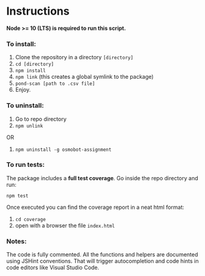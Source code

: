 # Instructions

**Node >= 10 (LTS) is required to run this script.**

### To install: 
1. Clone the repository in a directory `[directory]`
2. `cd [directory]`
3. `npm install`
4. `npm link` (this creates a global symlink to the package)
5. `pond-scan [path to .csv file]`
6. Enjoy.

### To uninstall:
1. Go to repo directory
2. `npm unlink`

OR
1. `npm uninstall -g osmobot-assignment`

### To run tests:
The package includes a **full test coverage**.
Go inside the repo directory and run: 

`npm test`

Once executed you can find the coverage report in a neat html format:
1. `cd coverage`
2. open with a browser the file `index.html`

### Notes:
The code is fully commented.
All the functions and helpers are documented using JSHint conventions. That will trigger autocompletion and code hints in code editors like Visual Studio Code.